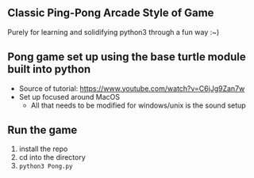 ## Classic Ping-Pong Arcade Style of Game 
Purely for learning and solidifying python3 through a fun way :~)


## Pong game set up using the base turtle module built into python
- Source of tutorial: https://www.youtube.com/watch?v=C6jJg9Zan7w
- Set up focused around MacOS 
  - All that needs to be modified for windows/unix is the sound setup
  
## Run the game
1) install the repo
2) cd into the directory
3) ```python3 Pong.py```
